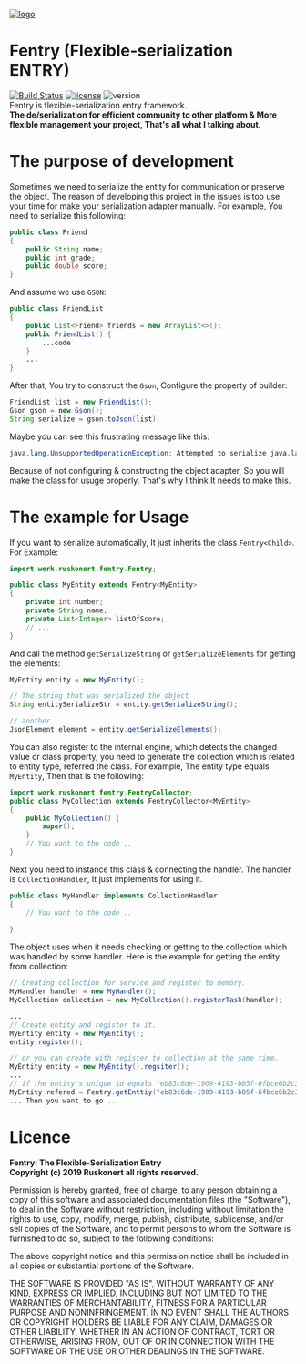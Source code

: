 [![logo](https://img.icons8.com/ultraviolet/80/000000/acrobatics.png)](https://github.com/ruskonert/fentry)
# Fentry (Flexible-serialization ENTRY)
[![Build Status](https://travis-ci.org/Ruskonert/Fentry.svg?branch=master)](https://travis-ci.org/Ruskonert/Fentry)
[![license](https://img.shields.io/badge/License-MIT-orange.svg)](https://github.com/Ruskonert/Fentry/blob/master/LICENSE.md)
![version](https://img.shields.io/badge/Version-2.0.0-green.svg)
<br />
Fentry is flexible-serialization entry framework.<br />
<b>The de/serialization for efficient community to other platform & More flexible management your project, That's all what I talking about.</b>

# The purpose of development
Sometimes we need to serialize the entity for communication or preserve the object.
The reason of developing this project in the issues is too use your time for make your serialization adapter manually.
For example, You need to serialize this following:
```java
public class Friend
{
    public String name;
    public int grade;
    public double score;
}
```
And assume we use `GSON`:
```java
public class FriendList
{
    public List<Friend> friends = new ArrayList<>();
    public FriendList() {
        ...code
    }
    ...
}
```
After that, You try to construct the ```Gson```, Configure the property of builder:
```java
FriendList list = new FriendList();
Gson gson = new Gson();
String serialize = gson.toJson(list);
```
Maybe you can see this frustrating message like this:
```java
java.lang.UnsupportedOperationException: Attempted to serialize java.lang.Class: FriendList. Forgot to register a type adapter?
```
Because of not configuring & constructing the object adapter, So you will make the class for usuge properly.
That's why I think It needs to make this.
# The example for Usage
If you want to serialize automatically, It just inherits the class `Fentry<Child>`.
For Example:
```java
import work.ruskonert.fentry.Fentry;

public class MyEntity extends Fentry<MyEntity>
{
    private int number;
    private String name;
    private List<Integer> listOfScore;
    // ... 
}
```
And call the method `getSerializeString` or `getSerializeElements` for getting the elements:
```java
MyEntity entity = new MyEntity();

// The string that was serialized the object
String entitySerializeStr = entity.getSerializeString();

// another
JsonElement element = entity.getSerializeElements();
```
You can also register to the internal engine, which detects the changed value or class property, 
you need to generate the collection which is related to entity type, referred the class. For example, The entity type equals `MyEntity`, Then that is the following:
```Java
import work.ruskonert.fentry.FentryCollector;
public class MyCollection extends FentryCollector<MyEntity>
{
    public MyCollection() {
        super();
    }
    // You want to the code ..
}
```
Next you need to instance this class & connecting the handler. The handler is `CollectionHandler`,
It just implements for using it.
```java
public class MyHandler implements CollectionHandler
{
    // You want to the code ..
    
}
```
The object uses when it needs checking or getting to the collection which was handled by some handler.
Here is the example for getting the entity from collection:
```java
// Creating collection for service and register to memory.
MyHandler handler = new MyHandler();
MyCollection collection = new MyCollection().registerTask(handler);

...
// Create entity and register to it.
MyEntity entity = new MyEntity();
entity.register();

// or you can create with register to collection at the same time.
MyEntity entity = new MyEntity().regsiter();
...
// if the entity's unique id equals "eb83c6de-1909-4193-b05f-6fbce6b2c324"
MyEntity refered = Fentry.getEnttiy("eb83c6de-1909-4193-b05f-6fbce6b2c324", MyEntity.getClass())
... Then you want to go ..
```
# Licence
<b>Fentry: The Flexible-Serialization Entry<br />
Copyright (c) 2019 Ruskonert all rights reserved.</b>

Permission is hereby granted, free of charge, to any person obtaining a copy
of this software and associated documentation files (the "Software"), to deal
in the Software without restriction, including without limitation the rights
to use, copy, modify, merge, publish, distribute, sublicense, and/or sell
copies of the Software, and to permit persons to whom the Software is
furnished to do so, subject to the following conditions:

The above copyright notice and this permission notice shall be included in all
copies or substantial portions of the Software.

THE SOFTWARE IS PROVIDED "AS IS", WITHOUT WARRANTY OF ANY KIND, EXPRESS OR
IMPLIED, INCLUDING BUT NOT LIMITED TO THE WARRANTIES OF MERCHANTABILITY,
FITNESS FOR A PARTICULAR PURPOSE AND NONINFRINGEMENT. IN NO EVENT SHALL THE
AUTHORS OR COPYRIGHT HOLDERS BE LIABLE FOR ANY CLAIM, DAMAGES OR OTHER
LIABILITY, WHETHER IN AN ACTION OF CONTRACT, TORT OR OTHERWISE, ARISING FROM,
OUT OF OR IN CONNECTION WITH THE SOFTWARE OR THE USE OR OTHER DEALINGS IN THE
SOFTWARE.